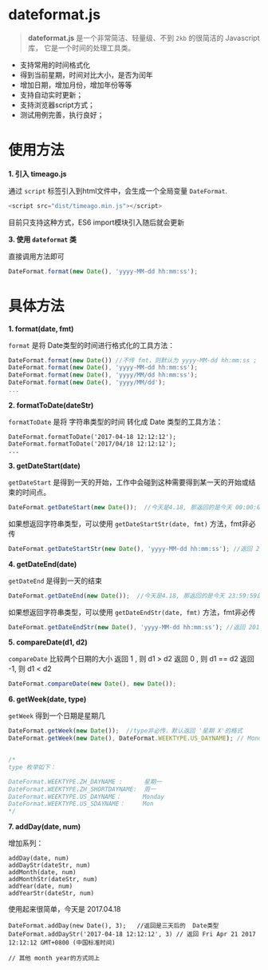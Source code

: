 # dateformat.js

> **dateformat.js** 是一个非常简洁、轻量级、不到 `2kb` 的很简洁的 Javascript 库，
它是一个时间的处理工具类。

 - 支持常用的时间格式化
 - 得到当前星期，时间对比大小，是否为闰年
 - 增加日期，增加月份，增加年份等等
 - 支持自动实时更新；
 - 支持浏览器script方式；
 - 测试用例完善，执行良好；



# 使用方法


**1. 引入 timeago.js**


通过 `script` 标签引入到html文件中，会生成一个全局变量 `DateFormat`.

```js
<script src="dist/timeago.min.js"></script>
```
目前只支持这种方式，ES6 import模块引入随后就会更新


**3. 使用 `dateformat` 类**

直接调用方法即可
```js
DateFormat.format(new Date(), 'yyyy-MM-dd hh:mm:ss');
```


# 具体方法


**1. format(date, fmt)**

`format` 是将 Date类型的时间进行格式化的工具方法：

```js
DateFormat.format(new Date()) //不传 fmt，则默认为 yyyy-MM-dd hh:mm:ss ;
DateFormat.format(new Date(), 'yyyy-MM-dd hh:mm:ss');
DateFormat.format(new Date(), 'yyyy/MM/dd hh:mm:ss');
DateFormat.format(new Date(), 'yyyy/MM/dd');
...
```
**2. formatToDate(dateStr)**

`formatToDate` 是将 字符串类型的时间 转化成 Date 类型的工具方法：

```
DateFormat.formatToDate('2017-04-18 12:12:12');
DateFormat.formatToDate('2017/04/18 12:12:12');
...
```

**3. getDateStart(date)**

`getDateStart` 是得到一天的开始，工作中会碰到这种需要得到某一天的开始或结束的时间点。
```js
DateFormat.getDateStart(new Date());  //今天是4.18, 那返回的是今天 00:00:00的Date类型

```
如果想返回字符串类型，可以使用 `getDateStartStr(date, fmt)` 方法，fmt非必传
```js
DateFormat.getDateStartStr(new Date(), 'yyyy-MM-dd hh:mm:ss'); //返回 2017-04-18 00:00:00
```

**4. getDateEnd(date)**

`getDateEnd` 是得到一天的结束

```js
DateFormat.getDateEnd(new Date());  //今天是4.18, 那返回的是今天 23:59:59的Date类型

```
如果想返回字符串类型，可以使用 `getDateEndStr(date, fmt)` 方法，fmt非必传
```js
DateFormat.getDateEndStr(new Date(), 'yyyy-MM-dd hh:mm:ss'); //返回 2017-04-18 23:59:59
```

**5. compareDate(d1, d2)**

`compareDate` 比较两个日期的大小
返回 1 , 则 d1 > d2
返回 0 , 则 d1 == d2
返回 -1, 则 d1 < d2

```js
DateFormat.compareDate(new Date(), new Date()); 
```

**6. getWeek(date, type)**

`getWeek` 得到一个日期是星期几

```js
DateFormat.getWeek(new Date());  //type非必传，默认返回 '星期 X'的格式
DateFormat.getWeek(new Date(), DateFormat.WEEKTYPE.US_DAYNAME); // Monday


/*
type 枚举如下：

DateFormat.WEEKTYPE.ZH_DAYNAME :      星期一
DateFormat.WEEKTYPE.ZH_SHORTDAYNAME:  周一
DateFormat.WEEKTYPE.US_DAYNAME：      Monday
DateFormat.WEEKTYPE.US_SDAYNAME：     Mon
*/

```

**7. addDay(date, num)**

增加系列：

```
addDay(date, num) 
addDayStr(dateStr, num) 
addMonth(date, num)
addMonthStr(dateStr, num)
addYear(date, num)
addYearStr(dateStr, num)

```

使用起来很简单，今天是 2017.04.18

```
DateFormat.addDay(new Date(), 3);   //返回是三天后的  Date类型
DateFormat.addDayStr('2017-04-18 12:12:12', 3) // 返回 Fri Apr 21 2017 12:12:12 GMT+0800 (中国标准时间)

// 其他 month year的方式同上
```

